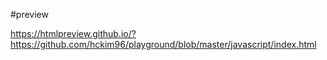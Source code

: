 #preview

https://htmlpreview.github.io/?https://github.com/hckim96/playground/blob/master/javascript/index.html
